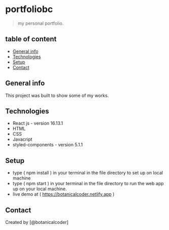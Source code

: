 # portfoliobc

> my personal portfolio.

## table of content
* [General info](#general-info)
* [Technologies](#technologies)
* [Setup](#setup)
* [Contact](#contact)


## General info

 This project was built to show some of my works.


## Technologies
  * React js - version 16.13.1
  * HTML
  * CSS
  * Javacript
  * styled-components - version 5.1.1

## Setup

 * type ( npm install ) in your terminal in the file directory to set up on local machine 
 * type ( npm start ) in your terminal in the file directory to run the web app up on your local machine.
 * live demo at ( https://botanicalcoder.netlify.app )

## Contact
Created by [@botanicalcoder]
